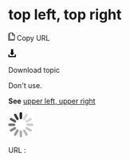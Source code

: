 # top left, top right

![Copy URL](media/top-left-top-right/Copy.png)
Copy URL

![Download](media/top-left-top-right/Download.png)

Download topic

Don't use.

**See** [upper left, upper right](https://worldready.cloudapp.net/Styleguide/Read?id=2700&topicid=36349)

![In progress](media/top-left-top-right/activity-large.gif)

URL :
